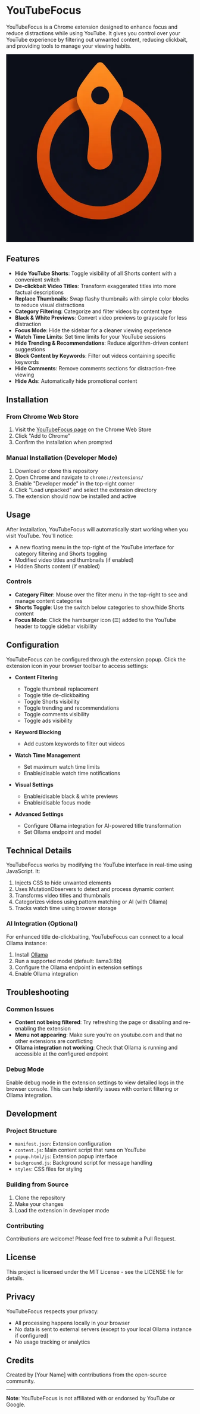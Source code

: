 # YouTubeFocus

YouTubeFocus is a Chrome extension designed to enhance focus and reduce distractions while using YouTube. It gives you control over your YouTube experience by filtering out unwanted content, reducing clickbait, and providing tools to manage your viewing habits.

![YouTubeFocus Screenshot](duck_tube_logo.png)

## Features

- **Hide YouTube Shorts**: Toggle visibility of all Shorts content with a convenient switch
- **De-clickbait Video Titles**: Transform exaggerated titles into more factual descriptions
- **Replace Thumbnails**: Swap flashy thumbnails with simple color blocks to reduce visual distractions
- **Category Filtering**: Categorize and filter videos by content type
- **Black & White Previews**: Convert video previews to grayscale for less distraction
- **Focus Mode**: Hide the sidebar for a cleaner viewing experience
- **Watch Time Limits**: Set time limits for your YouTube sessions
- **Hide Trending & Recommendations**: Reduce algorithm-driven content suggestions
- **Block Content by Keywords**: Filter out videos containing specific keywords
- **Hide Comments**: Remove comments sections for distraction-free viewing
- **Hide Ads**: Automatically hide promotional content

## Installation

### From Chrome Web Store
1. Visit the [YouTubeFocus page](https://chrome.google.com/webstore/detail/youtubefocus/your-extension-id) on the Chrome Web Store
2. Click "Add to Chrome"
3. Confirm the installation when prompted

### Manual Installation (Developer Mode)
1. Download or clone this repository
2. Open Chrome and navigate to `chrome://extensions/`
3. Enable "Developer mode" in the top-right corner
4. Click "Load unpacked" and select the extension directory
5. The extension should now be installed and active

## Usage

After installation, YouTubeFocus will automatically start working when you visit YouTube. You'll notice:

- A new floating menu in the top-right of the YouTube interface for category filtering and Shorts toggling
- Modified video titles and thumbnails (if enabled)
- Hidden Shorts content (if enabled)

### Controls

- **Category Filter**: Mouse over the filter menu in the top-right to see and manage content categories
- **Shorts Toggle**: Use the switch below categories to show/hide Shorts content
- **Focus Mode**: Click the hamburger icon (☰) added to the YouTube header to toggle sidebar visibility

## Configuration

YouTubeFocus can be configured through the extension popup. Click the extension icon in your browser toolbar to access settings:

- **Content Filtering**
  - Toggle thumbnail replacement
  - Toggle title de-clickbaiting
  - Toggle Shorts visibility
  - Toggle trending and recommendations
  - Toggle comments visibility
  - Toggle ads visibility
  
- **Keyword Blocking**
  - Add custom keywords to filter out videos
  
- **Watch Time Management**
  - Set maximum watch time limits
  - Enable/disable watch time notifications
  
- **Visual Settings**
  - Enable/disable black & white previews
  - Enable/disable focus mode

- **Advanced Settings**
  - Configure Ollama integration for AI-powered title transformation
  - Set Ollama endpoint and model

## Technical Details

YouTubeFocus works by modifying the YouTube interface in real-time using JavaScript. It:

1. Injects CSS to hide unwanted elements
2. Uses MutationObservers to detect and process dynamic content
3. Transforms video titles and thumbnails
4. Categorizes videos using pattern matching or AI (with Ollama)
5. Tracks watch time using browser storage

### AI Integration (Optional)

For enhanced title de-clickbaiting, YouTubeFocus can connect to a local Ollama instance:

1. Install [Ollama](https://ollama.ai/)
2. Run a supported model (default: llama3:8b)
3. Configure the Ollama endpoint in extension settings
4. Enable Ollama integration

## Troubleshooting

### Common Issues

- **Content not being filtered**: Try refreshing the page or disabling and re-enabling the extension
- **Menu not appearing**: Make sure you're on youtube.com and that no other extensions are conflicting
- **Ollama integration not working**: Check that Ollama is running and accessible at the configured endpoint

### Debug Mode

Enable debug mode in the extension settings to view detailed logs in the browser console. This can help identify issues with content filtering or Ollama integration.

## Development

### Project Structure

- `manifest.json`: Extension configuration
- `content.js`: Main content script that runs on YouTube
- `popup.html/js`: Extension popup interface
- `background.js`: Background script for message handling
- `styles`: CSS files for styling

### Building from Source

1. Clone the repository
2. Make your changes
3. Load the extension in developer mode

### Contributing

Contributions are welcome! Please feel free to submit a Pull Request.

## License

This project is licensed under the MIT License - see the LICENSE file for details.

## Privacy

YouTubeFocus respects your privacy:
- All processing happens locally in your browser
- No data is sent to external servers (except to your local Ollama instance if configured)
- No usage tracking or analytics

## Credits

Created by [Your Name] with contributions from the open-source community.

---

**Note**: YouTubeFocus is not affiliated with or endorsed by YouTube or Google.
